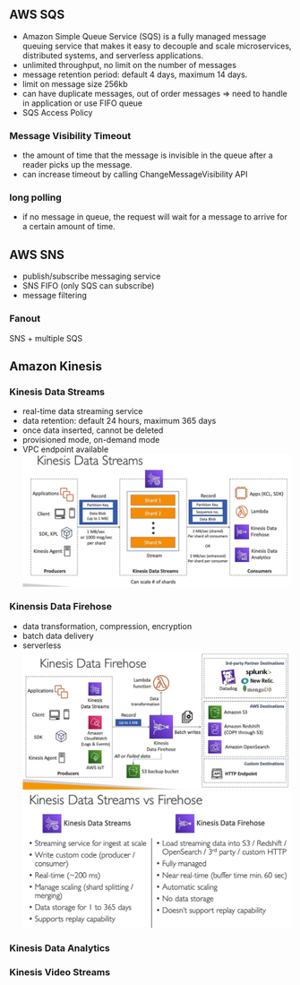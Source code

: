 ## AWS SQS
- Amazon Simple Queue Service (SQS) is a fully managed message queuing service that makes it easy to decouple and scale microservices, distributed systems, and serverless applications.
- unlimited throughput, no limit on the number of messages
- message retention period: default 4 days, maximum 14 days.
- limit on message size 256kb
- can have duplicate messages, out of order messages => need to handle in application or use FIFO queue
- SQS Access Policy

### Message Visibility Timeout
- the amount of time that the message is invisible in the queue after a reader picks up the message.
- can increase timeout by calling ChangeMessageVisibility API

### long polling
- if no message in queue, the request will wait for a message to arrive for a certain amount of time.

## AWS SNS
- publish/subscribe messaging service
- SNS FIFO (only SQS can subscribe)
- message filtering

### Fanout
SNS + multiple SQS

## Amazon Kinesis
### Kinesis Data Streams
- real-time data streaming service
- data retention: default 24 hours, maximum 365 days
- once data inserted, cannot be deleted
- provisioned mode, on-demand mode
- VPC endpoint available
![Kinesis Data Firehose](img/16.png)

### Kinensis Data Firehose
- data transformation, compression, encryption
- batch data delivery
- serverless
![Kinesis Data Firehose](img/14.png)
![Kinesis Data Firehose](img/15.png)

### Kinesis Data Analytics
### Kinesis Video Streams